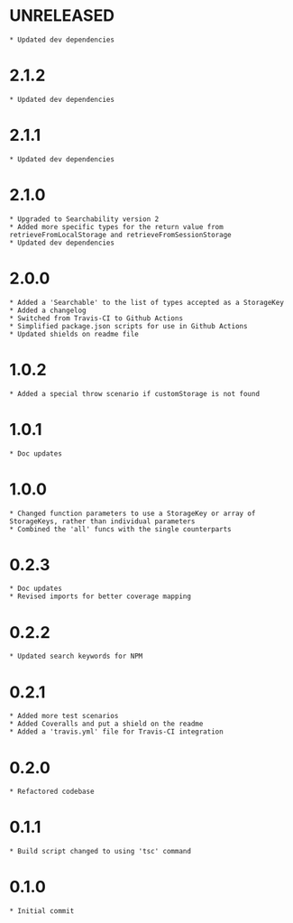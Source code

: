 # UNRELEASED
    * Updated dev dependencies

# 2.1.2
    * Updated dev dependencies

# 2.1.1
    * Updated dev dependencies

# 2.1.0
    * Upgraded to Searchability version 2
    * Added more specific types for the return value from retrieveFromLocalStorage and retrieveFromSessionStorage
    * Updated dev dependencies

# 2.0.0
    * Added a 'Searchable' to the list of types accepted as a StorageKey
    * Added a changelog
    * Switched from Travis-CI to Github Actions
    * Simplified package.json scripts for use in Github Actions
    * Updated shields on readme file

# 1.0.2
    * Added a special throw scenario if customStorage is not found

# 1.0.1
    * Doc updates

# 1.0.0
    * Changed function parameters to use a StorageKey or array of StorageKeys, rather than individual parameters
    * Combined the 'all' funcs with the single counterparts

# 0.2.3
    * Doc updates
    * Revised imports for better coverage mapping

# 0.2.2
    * Updated search keywords for NPM

# 0.2.1
    * Added more test scenarios
    * Added Coveralls and put a shield on the readme
    * Added a 'travis.yml' file for Travis-CI integration

# 0.2.0
    * Refactored codebase

# 0.1.1
    * Build script changed to using 'tsc' command

# 0.1.0
    * Initial commit
